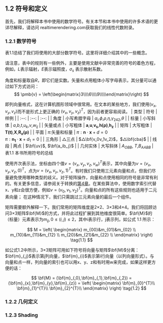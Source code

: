 ## 1.2 符号和定义
首先，我们将解释本书中使用的数学符号。有关本节和本书中使用的许多术语的更详尽解释，请访问 realtimerendering.com获取我们的线性代数附录。

### 1.2.1 数学符号
表1.1总结了我们将使用的大部分数学符号。这里将详细介绍其中的一些概念。

请注意，表中的规则有一些例外，主要是使用文献中非常完善的符号的着色方程，例如，$L$表示辐射，$E$表示辐照度，$σ_s$ 表示散射系数。

角度和标量取自$R$，即它们是实数。矢量和点用粗体小写字母表示，其分量可以通过如下方式访问：
$$
\pmb{v} = \left(\begin{matrix}3\\\\6\\\\9\\\\\end{matrix}\right)
$$

即列向量格式，这在计算机图形领域中很常用。在文本的某些地方，我们使用$(v_x,v_y,v_z)$而不是形式上更正确的 $(v_x,v_y,v_z)^T$，因为前者更容易阅读。
| 类型 | 符号 | 样例 |
| :--: | :--: | :--: |
| 角度 | 小写希腊字母 | ${\alpha}_i$,$\phi$,$\rho$,$\eta$,${\gamma}_{242}$,$\theta$ |
| 标量 | 小写斜体 | $a$,$b$,$t$,$u_k$,$v$,$w_{ij}$ |
| 矢量或点 | 小写粗体 | $\pmb{a}$,$\pmb{u}$,$\pmb{v_s}$,$\pmb{h(\rho)}$,$\pmb{h_z}$ |
| 矩阵  | 大写粗体 | $\pmb{T(t)}$,$\pmb{X}$,$\pmb{R_x(\rho)}$ |
| 平面  | $\pi$:矢量和标量 | $\pi:\pmb{n}\cdot\pmb{x} + d = 0$ <br> $\pi:\pmb{n_1}\cdot\pmb{x} + d_1 = 0$ |
| 三角形  | △三点 | $△\bf{v_0v_1v_2}$，$△\bf{cba}$ |
| 线段  | 两点 | $\bf{uv}$, $\bf{a_ib_j}$ |
| 几何实体  | 大写斜体 | $A_{OBB}$, $T$,$B_{AABB}$ |
表1.1 本书所用符号的总结

使用齐次表示法，坐标由四个值$v = {(v_x,v_y,v_z,v_w )}^{T}$表示，其中向量为$v = {(v_x,v_y,v_z,0)}^{T}$，点为$v = {(v_x,v_y,v_z,1)}^{T}$。有时我们只使用三元素向量和点，但我们尽量避免使用哪种类型的歧义。对于矩阵操作，向量和点使用相同的符号是非常有利的。有关更多信息，请参阅关于转换的[第4章][netlink1]。在某些算法中，使用数字索引代替x、y和z会很方便，例如$v={(v_0,v_1,v_2)}^T$。向量和点的所有这些规则也适用于二元素向量； 在这种情况下，我们只需跳过三元素向量的最后一个组件。

矩阵需要额外解释一下。我们常用的矩阵维度是2×2、3×3和4×4。我们将回顾访问3×3矩阵$\bf{M}$的方式，并将此过程扩展到其他维度很简单。$\bf{M}$的（标量）元素表示为$m_{ij},0≤(i,j)≤2$，其中i表示行，j表示列，如公式 1.1 所示：

$$
M = 
\left(
 \begin{matrix}
   m_{00}&m_{01}&m_{02} \\
   m_{10}&m_{11}&m_{12} \\
   m_{20}&m_{21}&m_{22} \\
  \end{matrix}
\right)
\tag{1.1}
$$

如公式1.2中所示，3×3矩阵可用如下符号将向量与矩阵$\bf{M}$分离：$\bf{m}_{,j}$表示第j列向量，$\bf{m}_{i}$表示第i行向量（以列向量形式）。与向量和点一样，列向量的索引也可以用x、y、z和有时用w来完成，如果这样更方便的话：

$$
\bf{M} = (\bf{m}_{,0},\bf{m}_{,1},\bf{m}_{,2}) = (\bf{m}_{x},\bf{m}_{y},\bf{m}_{z}) =
\left(
  \begin{matrix}
  \bf{m}_{0}^{T}\\
  \bf{m}_{1}^{T}\\
  \bf{m}_{2}^{T}\\
  \end{matrix}
\right) 
\tag{1.2}
$$





### 1.2.2 几何定义


### 1.2.3 Shading


[netlink1]:netlink1